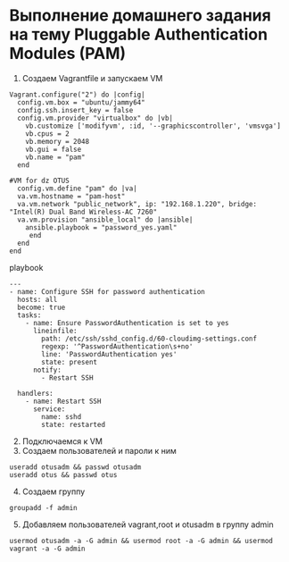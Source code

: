 # Выполнение домашнего задания на тему Pluggable Authentication Modules (PAM) 
1. Создаем Vagrantfile и запускаем VM
```
Vagrant.configure("2") do |config|
  config.vm.box = "ubuntu/jammy64" 
  config.ssh.insert_key = false 
  config.vm.provider "virtualbox" do |vb|
    vb.customize ['modifyvm', :id, '--graphicscontroller', 'vmsvga'] 
    vb.cpus = 2	
    vb.memory = 2048 
    vb.gui = false 
    vb.name = "pam" 
  end
  
#VM for dz OTUS
  config.vm.define "pam" do |va| 
  va.vm.hostname = "pam-host" 
  va.vm.network "public_network", ip: "192.168.1.220", bridge: "Intel(R) Dual Band Wireless-AC 7260" 
  va.vm.provision "ansible_local" do |ansible| 
    ansible.playbook = "password_yes.yaml" 
     end
  end
end
```
playbook
```
---
- name: Configure SSH for password authentication
  hosts: all
  become: true  
  tasks:
    - name: Ensure PasswordAuthentication is set to yes
      lineinfile:
        path: /etc/ssh/sshd_config.d/60-cloudimg-settings.conf
        regexp: '^PasswordAuthentication\s+no'
        line: 'PasswordAuthentication yes'
        state: present  
      notify:
        - Restart SSH

  handlers:
    - name: Restart SSH
      service:
        name: sshd
        state: restarted
```

2. Подключаемся к VM
3. Создаем пользователей и пароли к ним
```
useradd otusadm && passwd otusadm
useradd otus && passwd otus
```
4. Cоздаем группу
```
groupadd -f admin
```
5. Добавляем пользователей vagrant,root и otusadm в группу admin
```
usermod otusadm -a -G admin && usermod root -a -G admin && usermod vagrant -a -G admin
```

